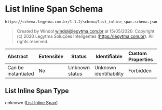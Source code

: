 # List Inline Span Schema

```txt
https://schema.legytma.com.br/1.1.2/schema/list_inline_span.schema.json
```




> Created by Windol [windol@legytma.com.br](mailto:windol@legytma.com.br) at 15/05/2020.
> Copyright (c) 2020 Legytma Soluções Inteligentes (<https://legytma.com.br>). All rights reserved.
>

| Abstract            | Extensible | Status         | Identifiable            | Custom Properties | Additional Properties | Access Restrictions | Defined In                                                                                    |
| :------------------ | ---------- | -------------- | ----------------------- | :---------------- | --------------------- | ------------------- | --------------------------------------------------------------------------------------------- |
| Can be instantiated | No         | Unknown status | Unknown identifiability | Forbidden         | Allowed               | none                | [list_inline_span.schema.json](../schema/list_inline_span.schema.json) |

## List Inline Span Type

unknown ([List Inline Span](list_inline_span.md))

